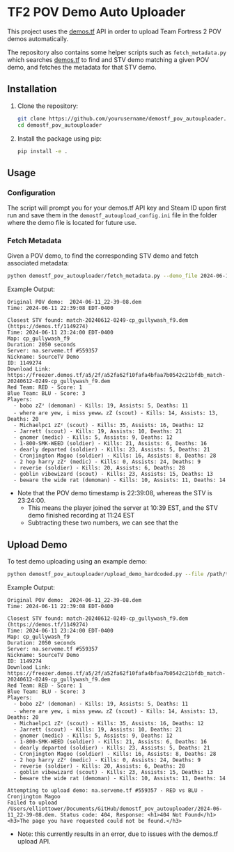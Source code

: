 # TF2 POV Demo Auto Uploader

This project uses the [demos.tf](https://demos.tf/) API in order to upload Team Fortress 2 POV demos automatically.

The repository also contains some helper scripts such as `fetch_metadata.py` which searches [demos.tf](https://demos.tf/) to find and STV demo matching a given POV demo, and fetches the metadata for that STV demo.

## Installation

1. Clone the repository:
    ```sh
    git clone https://github.com/yourusername/demostf_pov_autouploader.git
    cd demostf_pov_autouploader
    ```

2. Install the package using pip:
    ```sh
    pip install -e .
    ```

## Usage

### Configuration

The script will prompt you for your demos.tf API key and Steam ID upon first run and save them in the `demostf_autoupload_config.ini` file in the folder where the demo file is located for future use.

### Fetch Metadata

Given a POV demo, to find the corresponding STV demo and fetch associated metadata: 

```bash
python demostf_pov_autouploader/fetch_metadata.py --demo_file 2024-06-11_22-39-08.dem --steam_id 76561198059645150
```

Example Output:
```
Original POV demo:  2024-06-11_22-39-08.dem
Time: 2024-06-11 22:39:08 EDT-0400

Closest STV found: match-20240612-0249-cp_gullywash_f9.dem (https://demos.tf/1149274)
Time: 2024-06-11 23:24:00 EDT-0400
Map: cp_gullywash_f9
Duration: 2050 seconds
Server: na.serveme.tf #559357
Nickname: SourceTV Demo
ID: 1149274
Download Link: https://freezer.demos.tf/a5/2f/a52fa62f10fafa4bfaa7b0542c21bfdb_match-20240612-0249-cp_gullywash_f9.dem
Red Team: RED - Score: 1
Blue Team: BLU - Score: 3
Players:
  - bobo zZᶻ (demoman) - Kills: 19, Assists: 5, Deaths: 11
  - where are yew, i miss yeww。zZ (scout) - Kills: 14, Assists: 13, Deaths: 20
  - Michaelpc1 zZᶻ (scout) - Kills: 35, Assists: 16, Deaths: 12
  - Jarrett (scout) - Kills: 19, Assists: 10, Deaths: 21
  - gnomer (medic) - Kills: 5, Assists: 9, Deaths: 12
  - 1-800-SMK-WEED (soldier) - Kills: 21, Assists: 6, Deaths: 16
  - dearly departed (soldier) - Kills: 23, Assists: 5, Deaths: 21
  - Cronjington Magoo (soldier) - Kills: 16, Assists: 8, Deaths: 28
  - 2 hop harry zZᶻ (medic) - Kills: 0, Assists: 24, Deaths: 9
  - reverie (soldier) - Kills: 20, Assists: 6, Deaths: 28
  - goblin vibewizard (scout) - Kills: 23, Assists: 15, Deaths: 13
  - beware the wide rat (demoman) - Kills: 10, Assists: 11, Deaths: 14

```

* Note that the POV demo timestamp is 22:39:08, whereas the STV is 23:24:00.
  * This means the player joined the server at 10:39 EST, and the STV demo finished recording at 11:24 EST
  * Subtracting these two numbers, we can see that the 

## Upload Demo
To test demo uploading using an example demo:

```bash 
python demostf_pov_autouploader/upload_demo_hardcoded.py --file /path/to/demo_file.dem
```

Example Output:
``` 
Original POV demo:  2024-06-11_22-39-08.dem
Time: 2024-06-11 22:39:08 EDT-0400

Closest STV found: match-20240612-0249-cp_gullywash_f9.dem (https://demos.tf/1149274)
Time: 2024-06-11 23:24:00 EDT-0400
Map: cp_gullywash_f9
Duration: 2050 seconds
Server: na.serveme.tf #559357
Nickname: SourceTV Demo
ID: 1149274
Download Link: https://freezer.demos.tf/a5/2f/a52fa62f10fafa4bfaa7b0542c21bfdb_match-20240612-0249-cp_gullywash_f9.dem
Red Team: RED - Score: 1
Blue Team: BLU - Score: 3
Players:
  - bobo zZᶻ (demoman) - Kills: 19, Assists: 5, Deaths: 11
  - where are yew, i miss yeww。zZ (scout) - Kills: 14, Assists: 13, Deaths: 20
  - Michaelpc1 zZᶻ (scout) - Kills: 35, Assists: 16, Deaths: 12
  - Jarrett (scout) - Kills: 19, Assists: 10, Deaths: 21
  - gnomer (medic) - Kills: 5, Assists: 9, Deaths: 12
  - 1-800-SMK-WEED (soldier) - Kills: 21, Assists: 6, Deaths: 16
  - dearly departed (soldier) - Kills: 23, Assists: 5, Deaths: 21
  - Cronjington Magoo (soldier) - Kills: 16, Assists: 8, Deaths: 28
  - 2 hop harry zZᶻ (medic) - Kills: 0, Assists: 24, Deaths: 9
  - reverie (soldier) - Kills: 20, Assists: 6, Deaths: 28
  - goblin vibewizard (scout) - Kills: 23, Assists: 15, Deaths: 13
  - beware the wide rat (demoman) - Kills: 10, Assists: 11, Deaths: 14

Attempting to upload demo: na.serveme.tf #559357 - RED vs BLU - Cronjington Magoo
Failed to upload /Users/elliottower/Documents/GitHub/demostf_pov_autouploader/2024-06-11_22-39-08.dem. Status code: 404, Response: <h1>404 Not Found</h1><h3>The page you have requested could not be found.</h3>

```

* Note: this currently results in an error, due to issues with the demos.tf upload API.
